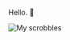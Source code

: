 Hello. :frog:

![My scrobbles](https://lastfm-recently-played.vercel.app/api?user=princesatop&count=3)
